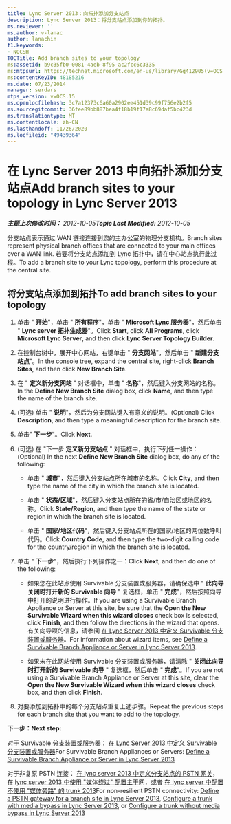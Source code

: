 ```yaml
---
title: Lync Server 2013：向拓扑添加分支站点
description: Lync Server 2013：将分支站点添加到你的拓扑。
ms.reviewer: ''
ms.author: v-lanac
author: lanachin
f1.keywords:
- NOCSH
TOCTitle: Add branch sites to your topology
ms:assetid: b9c35fb0-0081-4aeb-8f95-ac2fcc6c3335
ms:mtpsurl: https://technet.microsoft.com/en-us/library/Gg412905(v=OCS.15)
ms:contentKeyID: 48185216
ms.date: 07/23/2014
manager: serdars
mtps_version: v=OCS.15
ms.openlocfilehash: 3c7a12373c6a60a2902ee451d39c99f756e2b2f5
ms.sourcegitcommit: 36fee89bb887bea4f18b19f17a8c69daf5bc423d
ms.translationtype: MT
ms.contentlocale: zh-CN
ms.lasthandoff: 11/26/2020
ms.locfileid: "49439364"
---
```

# <a name="add-branch-sites-to-your-topology-in-lync-server-2013"></a><span data-ttu-id="89b4c-103">在 Lync Server 2013 中向拓扑添加分支站点</span><span class="sxs-lookup"><span data-stu-id="89b4c-103">Add branch sites to your topology in Lync Server 2013</span></span>

<div data-xmlns="http://www.w3.org/1999/xhtml">

<div class="topic" data-xmlns="http://www.w3.org/1999/xhtml" data-msxsl="urn:schemas-microsoft-com:xslt" data-cs="https://msdn.microsoft.com/">

<div data-asp="https://msdn2.microsoft.com/asp">



</div>

<div id="mainSection">

<div id="mainBody"><span data-ttu-id="89b4c-104">

<span> </span></span><span class="sxs-lookup"><span data-stu-id="89b4c-104">

<span> </span></span></span>

<span data-ttu-id="89b4c-105">_**主题上次修改时间：** 2012-10-05_</span><span class="sxs-lookup"><span data-stu-id="89b4c-105">_**Topic Last Modified:** 2012-10-05_</span></span>

<span data-ttu-id="89b4c-106">分支站点表示通过 WAN 链接连接到您的主办公室的物理分支机构。</span><span class="sxs-lookup"><span data-stu-id="89b4c-106">Branch sites represent physical branch offices that are connected to your main offices over a WAN link.</span></span> <span data-ttu-id="89b4c-107">若要将分支站点添加到 Lync 拓扑中，请在中心站点执行此过程。</span><span class="sxs-lookup"><span data-stu-id="89b4c-107">To add a branch site to your Lync topology, perform this procedure at the central site.</span></span>

<div>

## <a name="to-add-branch-sites-to-your-topology"></a><span data-ttu-id="89b4c-108">将分支站点添加到拓扑</span><span class="sxs-lookup"><span data-stu-id="89b4c-108">To add branch sites to your topology</span></span>

1.  <span data-ttu-id="89b4c-109">单击 " **开始**"，单击 " **所有程序**"，单击 " **Microsoft Lync 服务器**"，然后单击 " **Lync server 拓扑生成器**"。</span><span class="sxs-lookup"><span data-stu-id="89b4c-109">Click **Start**, click **All Programs**, click **Microsoft Lync Server**, and then click **Lync Server Topology Builder**.</span></span>

2.  <span data-ttu-id="89b4c-110">在控制台树中，展开中心网站，右键单击 " **分支网站**"，然后单击 " **新建分支站点**"。</span><span class="sxs-lookup"><span data-stu-id="89b4c-110">In the console tree, expand the central site, right-click **Branch Sites**, and then click **New Branch Site**.</span></span>

3.  <span data-ttu-id="89b4c-111">在 " **定义新分支网站** " 对话框中，单击 " **名称**"，然后键入分支网站的名称。</span><span class="sxs-lookup"><span data-stu-id="89b4c-111">In the **Define New Branch Site** dialog box, click **Name**, and then type the name of the branch site.</span></span>

4.  <span data-ttu-id="89b4c-112"> (可选) 单击 " **说明**"，然后为分支网站键入有意义的说明。</span><span class="sxs-lookup"><span data-stu-id="89b4c-112">(Optional) Click **Description**, and then type a meaningful description for the branch site.</span></span>

5.  <span data-ttu-id="89b4c-113">单击" **下一步**"。</span><span class="sxs-lookup"><span data-stu-id="89b4c-113">Click **Next**.</span></span>

6.  <span data-ttu-id="89b4c-114"> (可选) 在 "下一步 **定义新分支站点** " 对话框中，执行下列任一操作：</span><span class="sxs-lookup"><span data-stu-id="89b4c-114">(Optional) In the next **Define New Branch Site** dialog box, do any of the following:</span></span>
    
      - <span data-ttu-id="89b4c-115">单击 " **城市**"，然后键入分支站点所在城市的名称。</span><span class="sxs-lookup"><span data-stu-id="89b4c-115">Click **City**, and then type the name of the city in which the branch site is located.</span></span>
    
      - <span data-ttu-id="89b4c-116">单击 " **状态/区域**"，然后键入分支站点所在的省/市/自治区或地区的名称。</span><span class="sxs-lookup"><span data-stu-id="89b4c-116">Click **State/Region**, and then type the name of the state or region in which the branch site is located.</span></span>
    
      - <span data-ttu-id="89b4c-117">单击 " **国家/地区代码**"，然后键入分支站点所在的国家/地区的两位数呼叫代码。</span><span class="sxs-lookup"><span data-stu-id="89b4c-117">Click **Country Code**, and then type the two-digit calling code for the country/region in which the branch site is located.</span></span>

7.  <span data-ttu-id="89b4c-118">单击 " **下一步**"，然后执行下列操作之一：</span><span class="sxs-lookup"><span data-stu-id="89b4c-118">Click **Next**, and then do one of the following:</span></span>
    
      - <span data-ttu-id="89b4c-119">如果您在此站点使用 Survivable 分支装置或服务器，请确保选中 " **此向导关闭时打开新的 Survivable 向导** " 复选框，单击 " **完成**"，然后按照向导中打开的说明进行操作。</span><span class="sxs-lookup"><span data-stu-id="89b4c-119">If you are using a Survivable Branch Appliance or Server at this site, be sure that the **Open the New Survivable Wizard when this wizard closes** check box is selected, click **Finish**, and then follow the directions in the wizard that opens.</span></span> <span data-ttu-id="89b4c-120">有关向导项的信息，请参阅 [在 Lync Server 2013 中定义 Survivable 分支装置或服务器](lync-server-2013-define-a-survivable-branch-appliance-or-server.md)。</span><span class="sxs-lookup"><span data-stu-id="89b4c-120">For information about wizard items, see [Define a Survivable Branch Appliance or Server in Lync Server 2013](lync-server-2013-define-a-survivable-branch-appliance-or-server.md).</span></span>
    
      - <span data-ttu-id="89b4c-121">如果未在此网站使用 Survivable 分支装置或服务器，请清除 " **关闭此向导时打开新的 Survivable 向导** " 复选框，然后单击 " **完成**"。</span><span class="sxs-lookup"><span data-stu-id="89b4c-121">If you are not using a Survivable Branch Appliance or Server at this site, clear the **Open the New Survivable Wizard when this wizard closes** check box, and then click **Finish**.</span></span>

8.  <span data-ttu-id="89b4c-122">对要添加到拓扑中的每个分支站点重复上述步骤。</span><span class="sxs-lookup"><span data-stu-id="89b4c-122">Repeat the previous steps for each branch site that you want to add to the topology.</span></span>

<span data-ttu-id="89b4c-123">**下一步：**</span><span class="sxs-lookup"><span data-stu-id="89b4c-123">**Next step:**</span></span>

<span data-ttu-id="89b4c-124">对于 Survivable 分支装置或服务器： [在 Lync Server 2013 中定义 Survivable 分支装置或服务器](lync-server-2013-define-a-survivable-branch-appliance-or-server.md)</span><span class="sxs-lookup"><span data-stu-id="89b4c-124">For Survivable Branch Appliances or Servers: [Define a Survivable Branch Appliance or Server in Lync Server 2013](lync-server-2013-define-a-survivable-branch-appliance-or-server.md)</span></span>

<span data-ttu-id="89b4c-125">对于非复原 PSTN 连接： [在 lync server 2013 中定义分支站点的 PSTN 网关](lync-server-2013-define-a-pstn-gateway-for-a-branch-site.md)，在 [lync server 2013 中使用 "媒体绕过" 配置主干](lync-server-2013-configure-a-trunk-with-media-bypass.md)网，或者 [在 lync server 中配置不使用 "媒体旁路" 的 trunk 2013](lync-server-2013-configure-a-trunk-without-media-bypass.md)</span><span class="sxs-lookup"><span data-stu-id="89b4c-125">For non-resilient PSTN connectivity: [Define a PSTN gateway for a branch site in Lync Server 2013](lync-server-2013-define-a-pstn-gateway-for-a-branch-site.md), [Configure a trunk with media bypass in Lync Server 2013](lync-server-2013-configure-a-trunk-with-media-bypass.md), or [Configure a trunk without media bypass in Lync Server 2013](lync-server-2013-configure-a-trunk-without-media-bypass.md)</span></span>

<span data-ttu-id="89b4c-126"></div>

</div>

<span> </span>

</div>

</div>

</span><span class="sxs-lookup"><span data-stu-id="89b4c-126"></div>

</div>

<span> </span>

</div>

</div>

</span></span></div>

